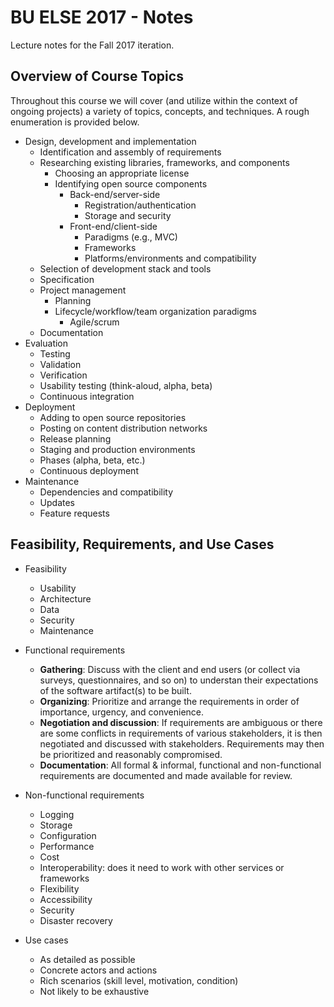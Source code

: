 # BU ELSE 2017 - Notes
Lecture notes for the Fall 2017 iteration.

## Overview of Course Topics

Throughout this course we will cover (and utilize within the context of ongoing projects) a variety of topics, concepts, and techniques. A rough enumeration is provided below.

* Design, development and implementation
  * Identification and assembly of requirements
  * Researching existing libraries, frameworks, and components
    * Choosing an appropriate license
    * Identifying open source components
      * Back-end/server-side
        * Registration/authentication
        * Storage and security
      * Front-end/client-side
        * Paradigms (e.g., MVC)
        * Frameworks
        * Platforms/environments and compatibility
  * Selection of development stack and tools
  * Specification
  * Project management
    * Planning
    * Lifecycle/workflow/team organization paradigms
      * Agile/scrum
  * Documentation
* Evaluation
  * Testing
  * Validation
  * Verification
  * Usability testing (think-aloud, alpha, beta)
  * Continuous integration
* Deployment
  * Adding to open source repositories
  * Posting on content distribution networks
  * Release planning
  * Staging and production environments
  * Phases (alpha, beta, etc.)
  * Continuous deployment
* Maintenance
  * Dependencies and compatibility
  * Updates
  * Feature requests

## Feasibility, Requirements, and Use Cases

* Feasibility
  * Usability
  * Architecture
  * Data
  * Security
  * Maintenance

* Functional requirements
  * **Gathering**: Discuss with the client and end users (or collect via surveys, questionnaires, and so on) to understan their expectations of the software artifact(s) to be built.
  * **Organizing**: Prioritize and arrange the requirements in order of importance, urgency, and convenience.
  * **Negotiation and discussion**: If requirements are ambiguous or there are some conflicts in requirements of various stakeholders, it is then negotiated and discussed with stakeholders. Requirements may then be prioritized and reasonably compromised.
  * **Documentation**: All formal & informal, functional and non-functional requirements are documented and made available for review.

* Non-functional requirements
  * Logging
  * Storage
  * Configuration
  * Performance
  * Cost
  * Interoperability: does it need to work with other services or frameworks
  * Flexibility
  * Accessibility
  * Security
  * Disaster recovery

* Use cases
  * As detailed as possible
  * Concrete actors and actions
  * Rich scenarios (skill level, motivation, condition)
  * Not likely to be exhaustive
